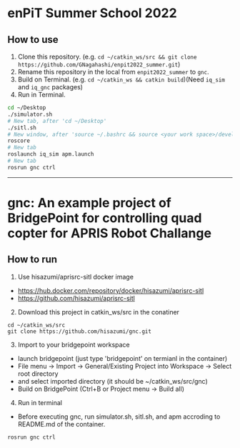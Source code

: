 # enPiT Summer School 2022

## How to use

1. Clone this repository. (e.g. `cd ~/catkin_ws/src && git clone https://github.com/GNagahashi/enpit2022_summer.git`)
2. Rename this repository in the local from `enpit2022_summer` to `gnc`.
3. Build on Terminal. (e.g. `cd ~/catkin_ws && catkin build`)(Need `iq_sim` and `iq_gnc` packages)
4. Run in Terminal.
```sh
cd ~/Desktop
./simulator.sh
# New tab, after 'cd ~/Desktop'
./sitl.sh
# New window, after 'source ~/.bashrc && source <your work space>/devel/setup.bash'
roscore
# New tab
roslaunch iq_sim apm.launch
# New tab
rosrun gnc ctrl
```

  
-----
  

# gnc: An example project of BridgePoint for controlling quad copter for APRIS Robot Challange

## How to run

1. Use hisazumi/aprisrc-sitl docker image

* https://hub.docker.com/repository/docker/hisazumi/aprisrc-sitl
* https://github.com/hisazumi/aprisrc-sitl

2. Download this project in catkin_ws/src in the conatiner
```
cd ~/catkin_ws/src
git clone https://github.com/hisazumi/gnc.git
```

3. Import to your bridgepoint workspace

* launch bridgepoint (just type 'bridgepoint' on termianl in the container)
* File menu -> Import -> General/Existing Project into Workspace -> Select root directory
* and select imported directory (it should be ~/catkin_ws/src/gnc)
* Build on BridgePoint (Ctrl+B or Project menu -> Build all)

4. Run in terminal

* Before executing gnc, run simulator.sh, sitl.sh, and apm accroding to README.md of the container.
```
rosrun gnc ctrl
```
